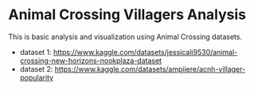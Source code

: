 # Animal Crossing Villagers Analysis

This is basic analysis and visualization using Animal Crossing datasets.

- dataset 1: https://www.kaggle.com/datasets/jessicali9530/animal-crossing-new-horizons-nookplaza-dataset
- dataset 2: https://www.kaggle.com/datasets/ampiiere/acnh-villager-popularity
